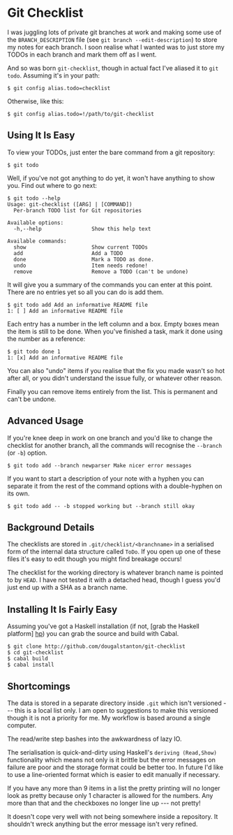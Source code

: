 # Git Checklist

I was juggling lots of private git branches at work and making some use
of the `BRANCH_DESCRIPTION` file (see `git branch --edit-description`)
to store my notes for each branch. I soon realise what I wanted was to
just store my TODOs in each branch and mark them off as I went.

And so was born `git-checklist`, though in actual fact I've aliased it
to `git todo`. Assuming it's in your path:

    $ git config alias.todo=checklist

Otherwise, like this:

    $ git config alias.todo=!/path/to/git-checklist

## Using It Is Easy

To view your TODOs, just enter the bare command from a git repository:

    $ git todo

Well, if you've not got anything to do yet, it won't have anything to
show you. Find out where to go next:

    $ git todo --help
    Usage: git-checklist ([ARG] | [COMMAND])
      Per-branch TODO list for Git repositories

    Available options:
      -h,--help                Show this help text

    Available commands:
      show                     Show current TODOs
      add                      Add a TODO
      done                     Mark a TODO as done.
      undo                     Item needs redone!
      remove                   Remove a TODO (can't be undone)

It will give you a summary of the commands you can enter at this point.
There are no entries yet so all you can do is add them.

    $ git todo add Add an informative README file
    1: [ ] Add an informative README file

Each entry has a number in the left column and a box. Empty boxes mean
the item is still to be done. When you've finished a task, mark it done
using the number as a reference:

    $ git todo done 1
    1: [x] Add an informative README file

You can also "undo" items if you realise that the fix you made wasn't so
hot after all, or you didn't understand the issue fully, or whatever
other reason.

Finally you can remove items entirely from the list. This is permanent
and can't be undone.

## Advanced Usage

If you're knee deep in work on one branch and you'd like to change the
checklist for another branch, all the commands will recognise the
`--branch` (or `-b`) option.

    $ git todo add --branch newparser Make nicer error messages

If you want to start a description of your note with a hyphen you can
separate it from the rest of the command options with a double-hyphen on
its own.

    $ git todo add -- -b stopped working but --branch still okay

## Background Details

The checklists are stored in `.git/checklist/<branchname>` in a
serialised form of the internal data structure called `ToDo`. If you
open up one of these files it's easy to edit though you might find
breakage occurs!

The checklist for the working directory is whatever branch name is
pointed to by `HEAD`. I have not tested it with a detached head, though I
guess you'd just end up with a SHA as a branch name.

## Installing It Is Fairly Easy

Assuming you've got a Haskell installation (if not, [grab the Haskell
platform] [hp]) you can grab the source and build with Cabal.

    $ git clone http://github.com/dougalstanton/git-checklist
    $ cd git-checklist
    $ cabal build
    $ cabal install

[hp]: <http://www.haskell.org/platform>
    "Haskell for Windows, Mac OS X and Linux"

## Shortcomings

The data is stored in a separate directory inside `.git` which isn't
versioned --- this is a local list only. I am open to suggestions to
make this versioned though it is not a priority for me. My workflow is
based around a single computer.

The read/write step bashes into the awkwardness of lazy IO.

The serialisation is quick-and-dirty using Haskell's `deriving
(Read,Show)` functionality which means not only is it brittle but the
error messages on failure are poor and the storage format could be
better too. In future I'd like to use a line-oriented format which is
easier to edit manually if necessary.

If you have any more than 9 items in a list the pretty printing will no
longer look as pretty because only 1 character is allowed for the
numbers. Any more than that and the checkboxes no longer line up --- not
pretty!

It doesn't cope very well with not being somewhere inside a repository.
It shouldn't wreck anything but the error message isn't very refined.
